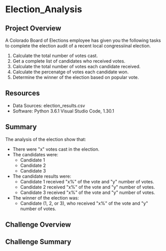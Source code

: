 # Election_Analysis

## Project Overview
A Colorado Board of Elections employee has given you the following tasks to complete the election audit of a recent local congressiinal election. 

1. Calculate the total number of votes cast. 
2. Get a complete list of candidates who received votes.
3. Calculate the total number of votes each candidate received. 
4. Calculate the percenatge of votes each candidate won. 
5. Determine the winner of the election based on popular vote. 

## Resources 
- Data Sources: election_results.csv
- Software: Python 3.6.1 Visual Studio Code, 1.30.1

## Summary
The analysis of the election show that:
- There were "x" votes cast in the election.
- The candidates were:
  - Candidate 1
  - Candidate 2
  - Candidate 3
- The candidate results were:
  - Candidate 1 received "x%" of the vote and "y" number of votes.
  - Candidate 2 received "x%" of the vote and "y" number of votes.
  - Candidate 3 received "x%" of the vote and "y" number of votes.
- The winner of the election was:
  - Candidate (1, 2, or 3), who received "x%" of the vote and "y" number of votes. 

## Challenge Overview

## Challenge Summary

